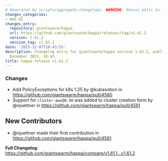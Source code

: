 ```yaml
---
# Generated by scripts/aggregate-changelogs. WARNING: Manual edits to this files will be overwritten.
changes_categories:
- Web UI
changes_entry:
  repository: giantswarm/happa
  url: https://github.com/giantswarm/happa/releases/tag/v1.61.2
  version: 1.61.2
  version_tag: v1.61.2
date: '2023-12-07T10:43:55'
description: Changelog entry for giantswarm/happa version 1.61.2, published on 07
  December 2023, 10:43.
title: happa release v1.61.2
---
```


<!-- Release notes generated using configuration in .github/release.yml at main -->

### Changes
* Add PolicyExceptions for k8s 1.25 by @kubasobon in https://github.com/giantswarm/happa/pull/4560
* Support for `cluster-aws@0.50` was added to cluster creation form by @njuettner in https://github.com/giantswarm/happa/pull/4561

## New Contributors
* @njuettner made their first contribution in https://github.com/giantswarm/happa/pull/4561

**Full Changelog**: https://github.com/giantswarm/happa/compare/v1.61.1...v1.61.2
